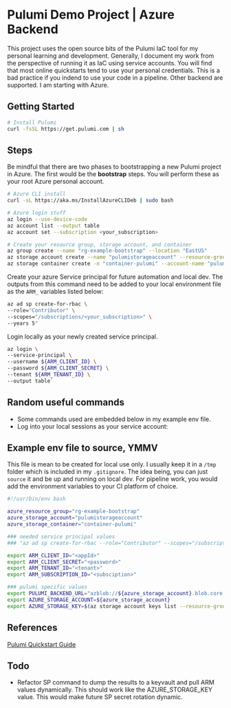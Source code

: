 # Pulumi Demo Project | Azure Backend
This project uses the open source bits of the Pulumi IaC tool for my personal
learning and development. Generally, I document my work from the perspective
of running it as IaC using service accounts. You will find that most online
quickstarts tend to use your personal credentials. This is a bad practice if 
you indend to use your code in a pipeline. Other backend are supported. I am
starting with Azure.

## Getting Started
 
```bash
# Install Pulumi
curl -fsSL https://get.pulumi.com | sh
``` 

## Steps
Be mindful that there are two phases to bootstrapping a new Pulumi project in
Azure. The first would be the **bootstrap** steps. You will perform these as
your root Azure personal account.

```bash
# Azure CLI install
curl -sL https://aka.ms/InstallAzureCLIDeb | sudo bash
```

```bash
# Azure login stuff
az login --use-device-code   
az account list --output table 
az account set --subscription <your_subscription>
``` 

```bash
# Create your resource group, storage account, and container 
az group create --name "rg-example-bootstrap" --location "EastUS"  
az storage account create --name "pulumistorageaccount" --resource-group "rg-example-bootstrap" --location "EastUS" --sku "Standard_LRS"
az storage container create -n "container-pulumi" --account-name "pulumistorageaccount"
```  

Create your azure Service principal for future automation and local dev. The
outputs from this command need to be added to your local environment file as the
`ARM_` variables listed below:  
```bash
az ad sp create-for-rbac \
--role="Contributor" \
--scopes="/subscriptions/<your_subscription>" \
--years 5"
```

Login locally as your newly created service principal.
```bash
az login \
--service-principal \
--username ${ARM_CLIENT_ID} \ 
--password ${ARM_CLIENT_SECRET} \ 
--tenant ${ARM_TENANT_ID} \
--output table`
```

## Random useful commands
* Some commands used are embedded below in my example env file.
* Log into your local sessions as your service account: 



## Example env file to source, YMMV
This file is mean to be created for local use only. I usually keep it in a
`/tmp` folder which is included in my `.gitignore`. The idea being, you can
just `source` it and be up and running on local dev. For pipeline work, you
would add the environment variables to your CI platform of choice.

```bash
#!/usr/bin/env bash

azure_resource_group="rg-example-bootstrap"
azure_storage_account="pulumistorageaccount"
azure_storage_container="container-pulumi"

### needed service principal values
### "az ad sp create-for-rbac --role="Contributor" --scopes="/subscriptions/<your_subscription>" --years 5"

export ARM_CLIENT_ID="<appId>"
export ARM_CLIENT_SECRET="<password>"
export ARM_TENANT_ID="<tenant>"
export ARM_SUBSCRIPTION_ID="<subsciption>"

### pulumi specific values
export PULUMI_BACKEND_URL="azblob://${azure_storage_account}.blob.core.windows.net/${azure_storage_container}"
export AZURE_STORAGE_ACCOUNT=${azure_storage_account}
export AZURE_STORAGE_KEY=$(az storage account keys list --resource-group ${azure_resource_group} --account-name ${azure_storage_account} --query "[0].value" --output tsv)
```

## References
[Pulumi Quickstart Guide](<https://www.pulumi.com/docs/clouds/azure/get-started/begin/>) 

## Todo
* Refactor SP command to dump the results to a keyvault and pull ARM values
dynamically. This should work like the AZURE_STORAGE_KEY value. This would make
future SP secret rotation dynamic.
